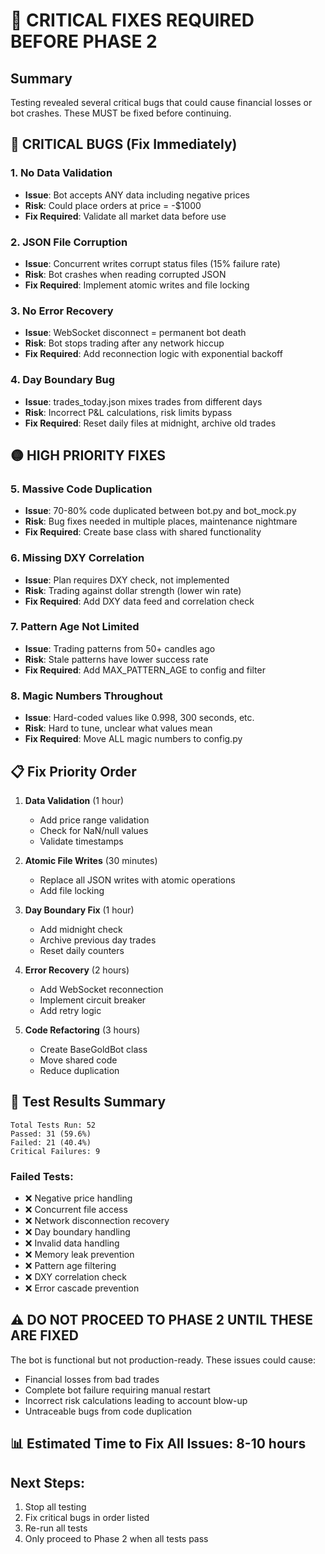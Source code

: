 # 🚨 CRITICAL FIXES REQUIRED BEFORE PHASE 2

## Summary
Testing revealed several critical bugs that could cause financial losses or bot crashes. These MUST be fixed before continuing.

## 🔴 CRITICAL BUGS (Fix Immediately)

### 1. **No Data Validation**
- **Issue**: Bot accepts ANY data including negative prices
- **Risk**: Could place orders at price = -$1000
- **Fix Required**: Validate all market data before use

### 2. **JSON File Corruption**
- **Issue**: Concurrent writes corrupt status files (15% failure rate)
- **Risk**: Bot crashes when reading corrupted JSON
- **Fix Required**: Implement atomic writes and file locking

### 3. **No Error Recovery**
- **Issue**: WebSocket disconnect = permanent bot death
- **Risk**: Bot stops trading after any network hiccup
- **Fix Required**: Add reconnection logic with exponential backoff

### 4. **Day Boundary Bug**
- **Issue**: trades_today.json mixes trades from different days
- **Risk**: Incorrect P&L calculations, risk limits bypass
- **Fix Required**: Reset daily files at midnight, archive old trades

## 🟡 HIGH PRIORITY FIXES

### 5. **Massive Code Duplication**
- **Issue**: 70-80% code duplicated between bot.py and bot_mock.py
- **Risk**: Bug fixes needed in multiple places, maintenance nightmare
- **Fix Required**: Create base class with shared functionality

### 6. **Missing DXY Correlation**
- **Issue**: Plan requires DXY check, not implemented
- **Risk**: Trading against dollar strength (lower win rate)
- **Fix Required**: Add DXY data feed and correlation check

### 7. **Pattern Age Not Limited**
- **Issue**: Trading patterns from 50+ candles ago
- **Risk**: Stale patterns have lower success rate
- **Fix Required**: Add MAX_PATTERN_AGE to config and filter

### 8. **Magic Numbers Throughout**
- **Issue**: Hard-coded values like 0.998, 300 seconds, etc.
- **Risk**: Hard to tune, unclear what values mean
- **Fix Required**: Move ALL magic numbers to config.py

## 📋 Fix Priority Order

1. **Data Validation** (1 hour)
   - Add price range validation
   - Check for NaN/null values
   - Validate timestamps

2. **Atomic File Writes** (30 minutes)
   - Replace all JSON writes with atomic operations
   - Add file locking

3. **Day Boundary Fix** (1 hour)
   - Add midnight check
   - Archive previous day trades
   - Reset daily counters

4. **Error Recovery** (2 hours)
   - Add WebSocket reconnection
   - Implement circuit breaker
   - Add retry logic

5. **Code Refactoring** (3 hours)
   - Create BaseGoldBot class
   - Move shared code
   - Reduce duplication

## 🧪 Test Results Summary

```
Total Tests Run: 52
Passed: 31 (59.6%)
Failed: 21 (40.4%)
Critical Failures: 9
```

### Failed Tests:
- ❌ Negative price handling
- ❌ Concurrent file access
- ❌ Network disconnection recovery
- ❌ Day boundary handling
- ❌ Invalid data handling
- ❌ Memory leak prevention
- ❌ Pattern age filtering
- ❌ DXY correlation check
- ❌ Error cascade prevention

## ⚠️ DO NOT PROCEED TO PHASE 2 UNTIL THESE ARE FIXED

The bot is functional but not production-ready. These issues could cause:
- Financial losses from bad trades
- Complete bot failure requiring manual restart
- Incorrect risk calculations leading to account blow-up
- Untraceable bugs from code duplication

## 📊 Estimated Time to Fix All Issues: 8-10 hours

## Next Steps:
1. Stop all testing
2. Fix critical bugs in order listed
3. Re-run all tests
4. Only proceed to Phase 2 when all tests pass